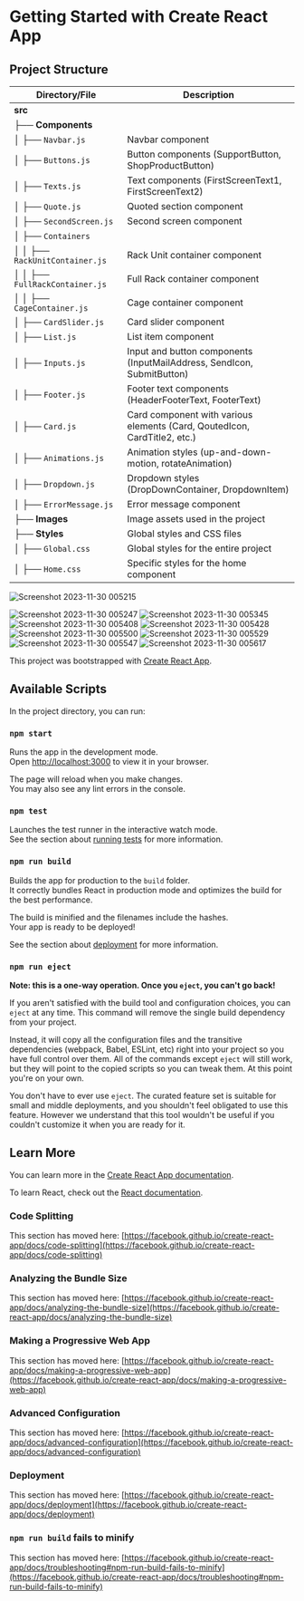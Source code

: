 # Getting Started with Create React App

## Project Structure

| Directory/File       | Description                                     |
|-----------------------|-------------------------------------------------|
| **src**               |                                                 |
| ├── **Components**    |                                                 |
| │   ├── `Navbar.js`   | Navbar component                                |
| │   ├── `Buttons.js`  | Button components (SupportButton, ShopProductButton) |
| │   ├── `Texts.js`    | Text components (FirstScreenText1, FirstScreenText2) |
| │   ├── `Quote.js`    | Quoted section component                        |
| │   ├── `SecondScreen.js` | Second screen component                      |
| │   ├── `Containers`  |                                                 |
| │   │   ├── `RackUnitContainer.js` | Rack Unit container component         |
| │   │   ├── `FullRackContainer.js` | Full Rack container component       |
| │   │   ├── `CageContainer.js` | Cage container component               |
| │   ├── `CardSlider.js` | Card slider component                         |
| │   ├── `List.js`      | List item component                            |
| │   ├── `Inputs.js`    | Input and button components (InputMailAddress, SendIcon, SubmitButton) |
| │   ├── `Footer.js`    | Footer text components (HeaderFooterText, FooterText) |
| │   ├── `Card.js`      | Card component with various elements (Card, QoutedIcon, CardTitle2, etc.) |
| │   ├── `Animations.js`| Animation styles (up-and-down-motion, rotateAnimation) |
| │   ├── `Dropdown.js`  | Dropdown styles (DropDownContainer, DropdownItem) |
| │   ├── `ErrorMessage.js` | Error message component                   |
| ├── **Images**         | Image assets used in the project               |
| ├── **Styles**         | Global styles and CSS files                    |
| │   ├── `Global.css`   | Global styles for the entire project           |
| │   ├── `Home.css`     | Specific styles for the home component         |





![Screenshot 2023-11-30 005215](https://github.com/Mohan-Chandra-Sharma1/website-landing-page/assets/120721761/2675611f-dddd-4d8f-a440-8053ca462bd5)

![Screenshot 2023-11-30 005247](https://github.com/Mohan-Chandra-Sharma1/website-landing-page/assets/120721761/4bad91d9-2518-420c-b5a8-cd841d2ffa84)
![Screenshot 2023-11-30 005345](https://github.com/Mohan-Chandra-Sharma1/website-landing-page/assets/120721761/e02f6fb6-d468-448b-9dbe-d6b52edbe2ac)
![Screenshot 2023-11-30 005408](https://github.com/Mohan-Chandra-Sharma1/website-landing-page/assets/120721761/8fd21bff-f5e4-4f55-a04b-5627e1e5ba75)
![Screenshot 2023-11-30 005428](https://github.com/Mohan-Chandra-Sharma1/website-landing-page/assets/120721761/5ca6c415-548f-49af-a288-33b9e16f9085)
![Screenshot 2023-11-30 005500](https://github.com/Mohan-Chandra-Sharma1/website-landing-page/assets/120721761/f9cda72c-4c7a-42d5-ae54-b1ddf2f51abf)
![Screenshot 2023-11-30 005529](https://github.com/Mohan-Chandra-Sharma1/website-landing-page/assets/120721761/703d2973-89c2-47b8-9ea7-524f486b34e6)
![Screenshot 2023-11-30 005547](https://github.com/Mohan-Chandra-Sharma1/website-landing-page/assets/120721761/54426c57-da86-4312-b871-fa96f2661878)
![Screenshot 2023-11-30 005617](https://github.com/Mohan-Chandra-Sharma1/website-landing-page/assets/120721761/2e52666c-094f-427a-9ed1-3582135ffbd2)























This project was bootstrapped with [Create React App](https://github.com/facebook/create-react-app).

## Available Scripts

In the project directory, you can run:

### `npm start`

Runs the app in the development mode.\
Open [http://localhost:3000](http://localhost:3000) to view it in your browser.

The page will reload when you make changes.\
You may also see any lint errors in the console.

### `npm test`

Launches the test runner in the interactive watch mode.\
See the section about [running tests](https://facebook.github.io/create-react-app/docs/running-tests) for more information.

### `npm run build`

Builds the app for production to the `build` folder.\
It correctly bundles React in production mode and optimizes the build for the best performance.

The build is minified and the filenames include the hashes.\
Your app is ready to be deployed!

See the section about [deployment](https://facebook.github.io/create-react-app/docs/deployment) for more information.

### `npm run eject`

**Note: this is a one-way operation. Once you `eject`, you can't go back!**

If you aren't satisfied with the build tool and configuration choices, you can `eject` at any time. This command will remove the single build dependency from your project.

Instead, it will copy all the configuration files and the transitive dependencies (webpack, Babel, ESLint, etc) right into your project so you have full control over them. All of the commands except `eject` will still work, but they will point to the copied scripts so you can tweak them. At this point you're on your own.

You don't have to ever use `eject`. The curated feature set is suitable for small and middle deployments, and you shouldn't feel obligated to use this feature. However we understand that this tool wouldn't be useful if you couldn't customize it when you are ready for it.

## Learn More

You can learn more in the [Create React App documentation](https://facebook.github.io/create-react-app/docs/getting-started).

To learn React, check out the [React documentation](https://reactjs.org/).

### Code Splitting

This section has moved here: [https://facebook.github.io/create-react-app/docs/code-splitting](https://facebook.github.io/create-react-app/docs/code-splitting)

### Analyzing the Bundle Size

This section has moved here: [https://facebook.github.io/create-react-app/docs/analyzing-the-bundle-size](https://facebook.github.io/create-react-app/docs/analyzing-the-bundle-size)

### Making a Progressive Web App

This section has moved here: [https://facebook.github.io/create-react-app/docs/making-a-progressive-web-app](https://facebook.github.io/create-react-app/docs/making-a-progressive-web-app)

### Advanced Configuration

This section has moved here: [https://facebook.github.io/create-react-app/docs/advanced-configuration](https://facebook.github.io/create-react-app/docs/advanced-configuration)

### Deployment

This section has moved here: [https://facebook.github.io/create-react-app/docs/deployment](https://facebook.github.io/create-react-app/docs/deployment)

### `npm run build` fails to minify

This section has moved here: [https://facebook.github.io/create-react-app/docs/troubleshooting#npm-run-build-fails-to-minify](https://facebook.github.io/create-react-app/docs/troubleshooting#npm-run-build-fails-to-minify)
